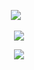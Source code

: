 <p align="center">
</a>
<img src="https://komarev.com/ghpvc/?username=jukejoints&color=c41b20&base=1000&style=flat&label=QUEER-counter" />⠀
<p align="center">

<p align="center">
  <img src="https://i.pinimg.com/736x/00/1b/d4/001bd4b442b22024c4e6b3b6bedd100e.jpg"/>
</p>

<p align="center">
  <img src="https://64.media.tumblr.com/28ee0587300e3a66d2d1cee9efad6af2/274c98dbbe3544e3-b8/s75x75_c1/1b53a6ac20d6664d15728ee4a6cc75f11d31ecf0.gifv"/>
</p>
